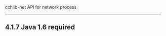 cchlib-net
  API for network process

---------------------------------------------------------------------
4.1.7
  Java 1.6 required
---------------------------------------------------------------------
